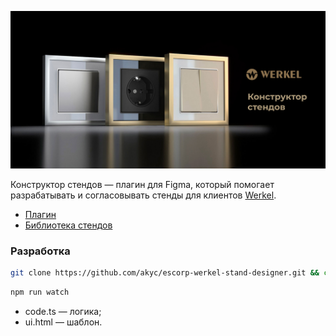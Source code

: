 
![Конструктор стендов Werkel](img/cover-art.jpg)

Конструктор стендов — плагин для Figma, который помогает разрабатывать и согласовывать стенды для клиентов [Werkel](https://werkel.ru/).

* [Плагин](https://www.figma.com/community/plugin/1156128069024975000)
* [Библиотека стендов](https://www.figma.com/file/tfuZKDdbEODhcnKXVnzaaN/werkel-stand-designer?node-id=34%3A8)

### Разработка

```bash
git clone https://github.com/akyc/escorp-werkel-stand-designer.git && cd escorp-werkel-stand-designer && npm i && code .
```

```bash
npm run watch
```

* code.ts — логика;
* ui.html — шаблон.
